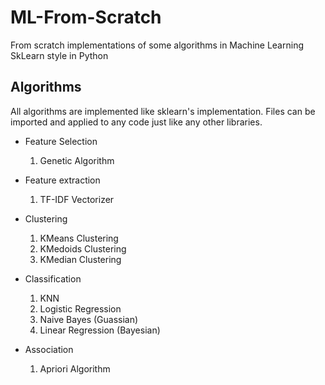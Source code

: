 # ML-From-Scratch
From scratch implementations of some algorithms in Machine Learning SkLearn style in Python

## Algorithms
All algorithms are implemented like sklearn's implementation. Files can be imported and applied to any code just like any other libraries.

* Feature Selection
  1. Genetic Algorithm
  
  
* Feature extraction
  1. TF-IDF Vectorizer


* Clustering
  1. KMeans Clustering
  2. KMedoids Clustering
  3. KMedian Clustering


* Classification
  1. KNN
  2. Logistic Regression
  3. Naive Bayes (Guassian)
  4. Linear Regression (Bayesian)


* Association
  1. Apriori Algorithm
